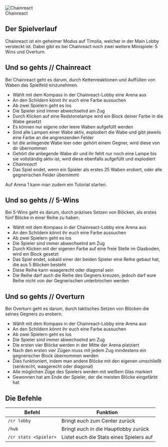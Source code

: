 <div class="banner-wrapper">
    <img alt="Chainreact" src="../img/Chainreact.png">
    <div class="banner-text">Chainreact</div>
</div>

## Der Spielverlauf
Chainreact ist ein geheimer Modus auf Timolia, welcher in der Main Lobby versteckt ist. 
Dabei gibt es bei Chainreact noch zwei weitere Minispiele: 5 Wins und Overturn.

## Und so gehts // Chainreact
Bei Chainreact geht es darum, durch Kettenreaktionen und Auffüllen von Waben das Spielfeld einzunehmen.

- Wählt mit dem Kompass in der Chainreact-Lobby eine Arena aus
- An den Schildern könnt ihr euch eine Farbe aussuchen
- Ab zwei Spielern geht es los
- Die Spieler sind immer abwechselnd am Zug
- Durch Klicken auf eine Redstonelampe wird ein Block deiner Farbe in die Wabe gesetzt
- Es können nur eigene oder leere Waben aufgefüllt werden
- Sind alle Lampen einer Wabe aktiv, explodiert die Wabe und gibt jeweils eine Farbe an die angrenzenden Felder
- Ist die anliegende Wabe leer oder gehört einem Gegner, wird diese von dir übernommen
- Gehört die anliegende Wabe dir und ihr fehlt nur noch eine Lampe bis sie vollständig aktiv ist, wird diese ebenfalls aufgefüllt und explodiert
- *Chainreact*!
- Das Spiel endet, wenn ein Spieler als erstes 25 Waben erobert, oder alle gegnerischen Felder übernimmt

Auf Arena 1 kann man zudem ein Tutorial starten.

## Und so gehts // 5-Wins
Bei 5-Wins geht es darum, durch präzises Setzen von Blöcken, als erstes fünf Blöcke in einer Reihe zu haben.

- Wählt mit dem Kompass in der Chainreact-Lobby eine Arena aus
- An den Schildern könnt ihr euch eine Farbe aussuchen
- Ab zwei Spielern geht es los
- Die Spieler sind immer abwechselnd am Zug
- Durch Klicken mit der eigenen Farbe auf eine freie Stelle im Glasboden, wird ein Block gesetzt
- Das Spiel endet, sobald einer der beiden Spieler eine Reihe gebaut hat, die aus 5 Blöcken besteht
- Diese Reihe kann waagerecht oder diagonal sein
- Die Reihe darf auch die Reihe des Gegners kreuzen, jedoch darf eure Reihe nicht von der Gegnerischen unterbrochen werden

## Und so gehts // Overturn
Bei Overturn geht es darum, durch taktisches Setzen von Blöcken die seines Gegners zu erobern.

- Wählt mit dem Kompass in der Chainreact-Lobby eine Arena aus
- An den Schildern könnt ihr euch eine Farbe aussuchen
- Ab zwei Spielern geht es los
- Die Spieler sind immer abwechselnd am Zug
- Die ersten vier Blöcke werden in der Mitte der Arena platziert
- Nach den ersten vier Zügen muss mit jedem Zug mindestens ein gegnerischer Block übernommen werden
- Dies funktioniert, indem man andere Blöcke mit den eigenen umschließt (senkrecht, waagerecht oder diagonal)
- Alle möglichen Züge des Spielers werden mit weißem Glas markiert
- Gewonnen hat am Ende der Spieler, der die meisten Blöcke eingefärbt hat

## Die Befehle
| Befehl | Funktion |
| ------ | -------- |
| `/cr lobby`           | Bringt euch zum Center zurück |
| `/hub`                | Bringt euch in die Hauptlobby zurück |
| `/cr stats <Spieler>` | Listet euch die Stats eines Spielers auf |
